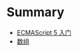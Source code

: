  # Summary

  * [ECMAScript 5 入门](README.md)
  * [数组](array.md)
  <!-- * [结业大作业](ch8/README.md)
      * [个人教程](ch8/handbook.md)
  * [备注](ps/handbooks.md)
  * [参考文献](ps/ref.md)
  * [致谢](ps/thanks.md)
  * [后记](no_end/postscript.md)  -->